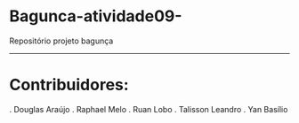 # Bagunca-atividade09-
Repositório projeto bagunça

---------------------------
# Contribuidores:
. Douglas Araújo
. Raphael Melo
. Ruan Lobo
. Talisson Leandro
. Yan Basílio
